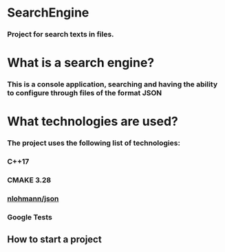# SearchEngine
### Project for search texts in files.

# What is a search engine?
### This is a console application, searching and having the ability to configure through files of the format JSON

# What technologies are used?
### The project uses the following list of technologies:
### **C++17**
### **CMAKE 3.28**
### [nlohmann/json](https://github.com/nlohmann/json?ysclid=m6p24s1eqp789591412)
### **Google Tests**

## How to start a project
